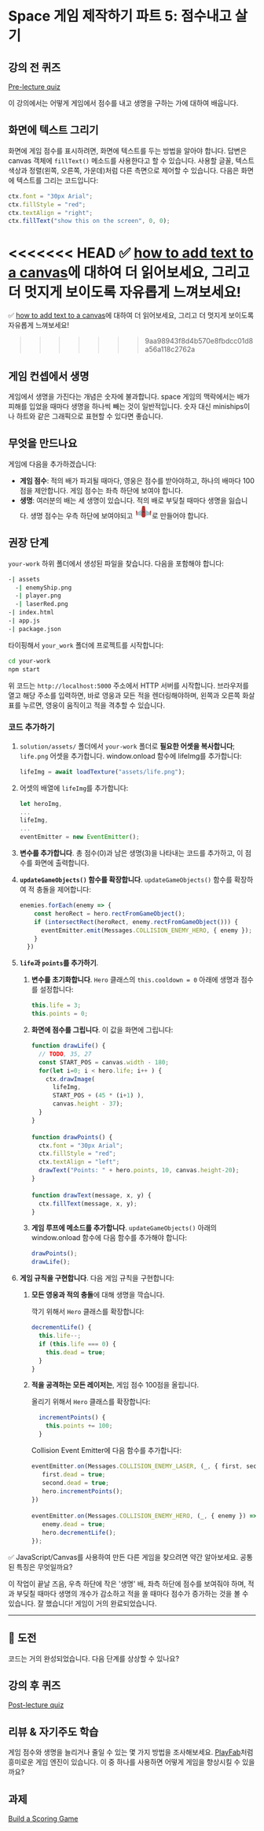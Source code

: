 # Space 게임 제작하기 파트 5: 점수내고 살기

## 강의 전 퀴즈

[Pre-lecture quiz](https://nice-beach-0fe9e9d0f.azurestaticapps.net/quiz/37?loc=ko)

이 강의에서는 어떻게 게임에서 점수를 내고 생명을 구하는 가에 대하여 배웁니다.

## 화면에 텍스트 그리기

화면에 게임 점수를 표시하려면, 화면에 텍스트를 두는 방법을 알아야 합니다. 답변은 canvas 객체에 `fillText()` 메소드를 사용한다고 할 수 있습니다. 사용할 글꼴, 텍스트 색상과 정렬(왼쪽, 오른쪽, 가운데)처럼 다른 측면으로 제어할 수 있습니다. 다음은 화면에 텍스트를 그리는 코드입니다:

```javascript
ctx.font = "30px Arial";
ctx.fillStyle = "red";
ctx.textAlign = "right";
ctx.fillText("show this on the screen", 0, 0);
```

<<<<<<< HEAD
✅ [how to add text to a canvas](https://developer.mozilla.org/en-US/docs/Web/API/Canvas_API/Tutorial/Drawing_text)에 대하여 더 읽어보세요, 그리고 더 멋지게 보이도록 자유롭게 느껴보세요!
=======
✅ [how to add text to a canvas](https://developer.mozilla.org/docs/Web/API/Canvas_API/Tutorial/Drawing_text)에 대하여 더 읽어보세요, 그리고 더 멋지게 보이도록 자유롭게 느껴보세요!
>>>>>>> 9aa98943f8d4b570e8fbdcc01d8a56a118c2762a

## 게임 컨셉에서 생명

게임에서 생명을 가진다는 개념은 숫자에 불과합니다. space 게임의 맥락에서는 배가 피해를 입었을 때마다 생명을 하나씩 빼는 것이 일반적입니다. 숫자 대신 miniships이나 하트와 같은 그래픽으로 표현할 수 있다면 좋습니다.

## 무엇을 만드나요

게임에 다음을 추가하겠습니다:

- **게임 점수**: 적의 배가 파괴될 때마다, 영웅은 점수를 받아야하고, 하나의 배마다 100점을 제안합니다. 게임 점수는 좌측 하단에 보여야 합니다.
- **생명**: 여러분의 배는 세 생명이 있습니다. 적의 배로 부딪칠 때마다 생명을 잃습니다. 생명 점수는 우측 하단에 보여야되고 ![life image](../solution/assets/life.png)로 만들어야 합니다.

## 권장 단계

`your-work` 하위 폴더에서 생성된 파일을 찾습니다. 다음을 포함해야 합니다:

```bash
-| assets
  -| enemyShip.png
  -| player.png
  -| laserRed.png
-| index.html
-| app.js
-| package.json
```

타이핑해서 `your_work` 폴더에 프로젝트를 시작합니다:

```bash
cd your-work
npm start
```

위 코드는 `http://localhost:5000` 주소에서 HTTP 서버를 시작합니다. 브라우저를 열고 해당 주소를 입력하면, 바로 영웅과 모든 적을 렌더링해야하며, 왼쪽과 오른쪽 화살표를 누르면, 영웅이 움직이고 적을 격추할 수 있습니다.

### 코드 추가하기

1. `solution/assets/` 폴더에서 `your-work` 폴더로 **필요한 어셋을 복사합니다**; `life.png` 어셋을 추가합니다. window.onload 함수에 lifeImg를 추가합니다:

    ```javascript
    lifeImg = await loadTexture("assets/life.png");
    ```

1. 어셋의 배열에 `lifeImg`를 추가합니다:

    ```javascript
    let heroImg,
    ...
    lifeImg,
    ...
    eventEmitter = new EventEmitter();
    ```
  
2. **변수를 추가합니다**. 총 점수(0)과 남은 생명(3)을 나타내는 코드를 추가하고, 이 점수를 화면에 출력합니다.

3. **`updateGameObjects()` 함수를 확장합니다**. `updateGameObjects()` 함수를 확장하여 적 충돌을 제어합니다:

    ```javascript
    enemies.forEach(enemy => {
        const heroRect = hero.rectFromGameObject();
        if (intersectRect(heroRect, enemy.rectFromGameObject())) {
          eventEmitter.emit(Messages.COLLISION_ENEMY_HERO, { enemy });
        }
      })
    ```

4. **`life`과 `points`를 추가하기**. 
   1. **변수를 초기화합니다**. `Hero` 클래스의 `this.cooldown = 0` 아래에 생명과 점수를 설정합니다:

        ```javascript
        this.life = 3;
        this.points = 0;
        ```

   1. **화면에 점수를 그립니다**. 이 값을 화면에 그립니다:

        ```javascript
        function drawLife() {
          // TODO, 35, 27
          const START_POS = canvas.width - 180;
          for(let i=0; i < hero.life; i++ ) {
            ctx.drawImage(
              lifeImg, 
              START_POS + (45 * (i+1) ), 
              canvas.height - 37);
          }
        }
        
        function drawPoints() {
          ctx.font = "30px Arial";
          ctx.fillStyle = "red";
          ctx.textAlign = "left";
          drawText("Points: " + hero.points, 10, canvas.height-20);
        }
        
        function drawText(message, x, y) {
          ctx.fillText(message, x, y);
        }

        ```

   1. **게임 루프에 메소드를 추가합니다**. `updateGameObjects()` 아래의 window.onload 함수에 다음 함수를 추가해야 합니다:

        ```javascript
        drawPoints();
        drawLife();
        ```

1. **게임 규칙을 구현합니다**. 다음 게임 규칙을 구현합니다:

   1. **모든 영웅과 적의 충돌**에 대해 생명을 깍습니다.
   
      깍기 위해서 `Hero` 클래스를 확장합니다:

        ```javascript
        decrementLife() {
          this.life--;
          if (this.life === 0) {
            this.dead = true;
          }
        }
        ```

   2. **적을 공격하는 모든 레이저는**, 게임 점수 100점을 올립니다.

      올리기 위해서 `Hero` 클래스를 확장합니다:
    
        ```javascript
          incrementPoints() {
            this.points += 100;
          }
        ```

        Collision Event Emitter에 다음 함수를 추가합니다:

        ```javascript
        eventEmitter.on(Messages.COLLISION_ENEMY_LASER, (_, { first, second }) => {
           first.dead = true;
           second.dead = true;
           hero.incrementPoints();
        })

        eventEmitter.on(Messages.COLLISION_ENEMY_HERO, (_, { enemy }) => {
           enemy.dead = true;
           hero.decrementLife();
        });
        ```

✅ JavaScript/Canvas를 사용하여 만든 다른 게임을 찾으려면 약간 알아보세요. 공통된 특징은 무엇일까요?

이 작업이 끝날 즈음, 우측 하단에 작은 '생명' 배, 좌측 하단에 점수를 보여줘야 하며, 적과 부딪칠 때마다 생명의 개수가 감소하고 적을 쏠 때마다 점수가 증가하는 것을 볼 수 있습니다. 잘 했습니다! 게임이 거의 완료되었습니다.

---

## 🚀 도전

코드는 거의 완성되었습니다. 다음 단계를 상상할 수 있나요?

## 강의 후 퀴즈

[Post-lecture quiz](https://nice-beach-0fe9e9d0f.azurestaticapps.net/quiz/38?loc=ko)

## 리뷰 & 자기주도 학습

게임 점수와 생명을 늘리거나 줄일 수 있는 몇 가지 방법을 조사해보세요. [PlayFab](https://playfab.com)처럼 흥미로운 게임 엔진이 있습니다. 이 중 하나를 사용하면 어떻게 게임을 향상시킬 수 있을까요?

## 과제

[Build a Scoring Game](../assignment.md)
